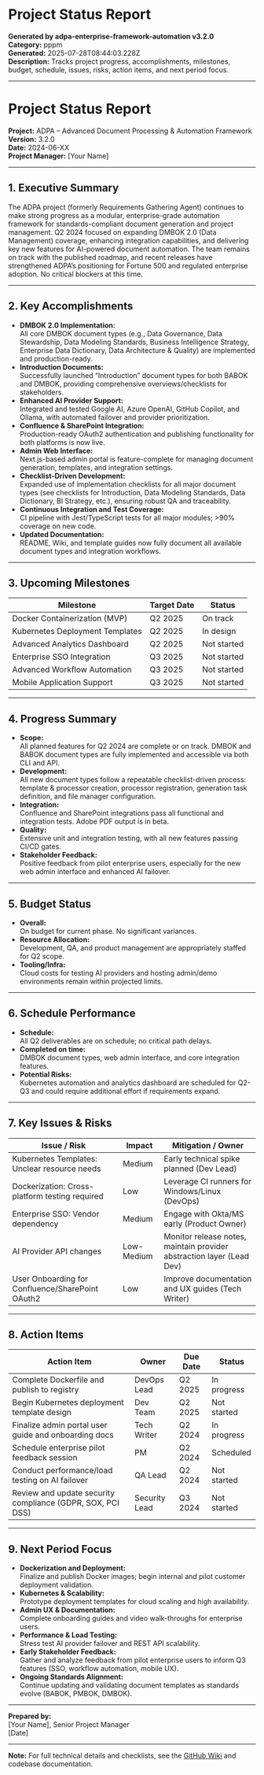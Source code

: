 # Project Status Report

**Generated by adpa-enterprise-framework-automation v3.2.0**  
**Category:** pppm  
**Generated:** 2025-07-28T08:44:03.228Z  
**Description:** Tracks project progress, accomplishments, milestones, budget, schedule, issues, risks, action items, and next period focus.

---

# Project Status Report

**Project:** ADPA – Advanced Document Processing & Automation Framework  
**Version:** 3.2.0  
**Date:** 2024-06-XX  
**Project Manager:** [Your Name]

---

## 1. Executive Summary

The ADPA project (formerly Requirements Gathering Agent) continues to make strong progress as a modular, enterprise-grade automation framework for standards-compliant document generation and project management. Q2 2024 focused on expanding DMBOK 2.0 (Data Management) coverage, enhancing integration capabilities, and delivering key new features for AI-powered document automation. The team remains on track with the published roadmap, and recent releases have strengthened ADPA’s positioning for Fortune 500 and regulated enterprise adoption. No critical blockers at this time.

---

## 2. Key Accomplishments

- **DMBOK 2.0 Implementation:**  
  All core DMBOK document types (e.g., Data Governance, Data Stewardship, Data Modeling Standards, Business Intelligence Strategy, Enterprise Data Dictionary, Data Architecture & Quality) are implemented and production-ready.
- **Introduction Documents:**  
  Successfully launched “Introduction” document types for both BABOK and DMBOK, providing comprehensive overviews/checklists for stakeholders.
- **Enhanced AI Provider Support:**  
  Integrated and tested Google AI, Azure OpenAI, GitHub Copilot, and Ollama, with automated failover and provider prioritization.
- **Confluence & SharePoint Integration:**  
  Production-ready OAuth2 authentication and publishing functionality for both platforms is now live.
- **Admin Web Interface:**  
  Next.js-based admin portal is feature-complete for managing document generation, templates, and integration settings.
- **Checklist-Driven Development:**  
  Expanded use of implementation checklists for all major document types (see checklists for Introduction, Data Modeling Standards, Data Dictionary, BI Strategy, etc.), ensuring robust QA and traceability.
- **Continuous Integration and Test Coverage:**  
  CI pipeline with Jest/TypeScript tests for all major modules; >90% coverage on new code.
- **Updated Documentation:**  
  README, Wiki, and template guides now fully document all available document types and integration workflows.

---

## 3. Upcoming Milestones

| Milestone                               | Target Date   | Status    |
|------------------------------------------|--------------|-----------|
| Docker Containerization (MVP)            | Q2 2025      | On track  |
| Kubernetes Deployment Templates          | Q2 2025      | In design |
| Advanced Analytics Dashboard             | Q2 2025      | Not started|
| Enterprise SSO Integration               | Q3 2025      | Not started|
| Advanced Workflow Automation             | Q3 2025      | Not started|
| Mobile Application Support               | Q3 2025      | Not started|

---

## 4. Progress Summary

- **Scope:**  
  All planned features for Q2 2024 are complete or on track. DMBOK and BABOK document types are fully implemented and accessible via both CLI and API.
- **Development:**  
  All new document types follow a repeatable checklist-driven process: template & processor creation, processor registration, generation task definition, and file manager configuration.
- **Integration:**  
  Confluence and SharePoint integrations pass all functional and integration tests. Adobe PDF output is in beta.
- **Quality:**  
  Extensive unit and integration testing, with all new features passing CI/CD gates.
- **Stakeholder Feedback:**  
  Positive feedback from pilot enterprise users, especially for the new web admin interface and enhanced AI failover.

---

## 5. Budget Status

- **Overall:**  
  On budget for current phase. No significant variances.
- **Resource Allocation:**  
  Development, QA, and product management are appropriately staffed for Q2 scope.
- **Tooling/Infra:**  
  Cloud costs for testing AI providers and hosting admin/demo environments remain within projected limits.

---

## 6. Schedule Performance

- **Schedule:**  
  All Q2 deliverables are on schedule; no critical path delays.
- **Completed on time:**  
  DMBOK document types, web admin interface, and core integration features.
- **Potential Risks:**  
  Kubernetes automation and analytics dashboard are scheduled for Q2-Q3 and could require additional effort if requirements expand.

---

## 7. Key Issues & Risks

| Issue / Risk                                     | Impact     | Mitigation / Owner             |
|--------------------------------------------------|------------|-------------------------------|
| Kubernetes Templates: Unclear resource needs     | Medium     | Early technical spike planned (Dev Lead) |
| Dockerization: Cross-platform testing required   | Low        | Leverage CI runners for Windows/Linux (DevOps) |
| Enterprise SSO: Vendor dependency                | Medium     | Engage with Okta/MS early (Product Owner) |
| AI Provider API changes                          | Low-Medium | Monitor release notes, maintain provider abstraction layer (Lead Dev) |
| User Onboarding for Confluence/SharePoint OAuth2 | Low        | Improve documentation and UX guides (Tech Writer) |

---

## 8. Action Items

| Action Item                                              | Owner         | Due Date   | Status     |
|----------------------------------------------------------|---------------|------------|------------|
| Complete Dockerfile and publish to registry              | DevOps Lead   | Q2 2025    | In progress|
| Begin Kubernetes deployment template design               | Dev Team      | Q2 2025    | Not started|
| Finalize admin portal user guide and onboarding docs      | Tech Writer   | Q2 2024    | In progress|
| Schedule enterprise pilot feedback session                | PM            | Q2 2024    | Scheduled  |
| Conduct performance/load testing on AI failover           | QA Lead       | Q2 2024    | Not started|
| Review and update security compliance (GDPR, SOX, PCI DSS)| Security Lead | Q3 2024    | Not started|

---

## 9. Next Period Focus

- **Dockerization and Deployment:**  
  Finalize and publish Docker images; begin internal and pilot customer deployment validation.
- **Kubernetes & Scalability:**  
  Prototype deployment templates for cloud scaling and high availability.
- **Admin UX & Documentation:**  
  Complete onboarding guides and video walk-throughs for enterprise users.
- **Performance & Load Testing:**  
  Stress test AI provider failover and REST API scalability.
- **Early Stakeholder Feedback:**  
  Gather and analyze feedback from pilot enterprise users to inform Q3 features (SSO, workflow automation, mobile UX).
- **Ongoing Standards Alignment:**  
  Continue updating and validating document templates as standards evolve (BABOK, PMBOK, DMBOK).

---

**Prepared by:**  
[Your Name], Senior Project Manager  
[Date]

---

**Note:** For full technical details and checklists, see the [GitHub Wiki](https://github.com/mdresch/requirements-gathering-agent/wiki) and codebase documentation.